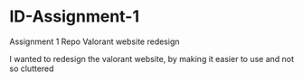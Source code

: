 # ID-Assignment-1

Assignment 1 Repo
Valorant website redesign

I wanted to redesign the valorant website, by making it easier to use and not so cluttered

